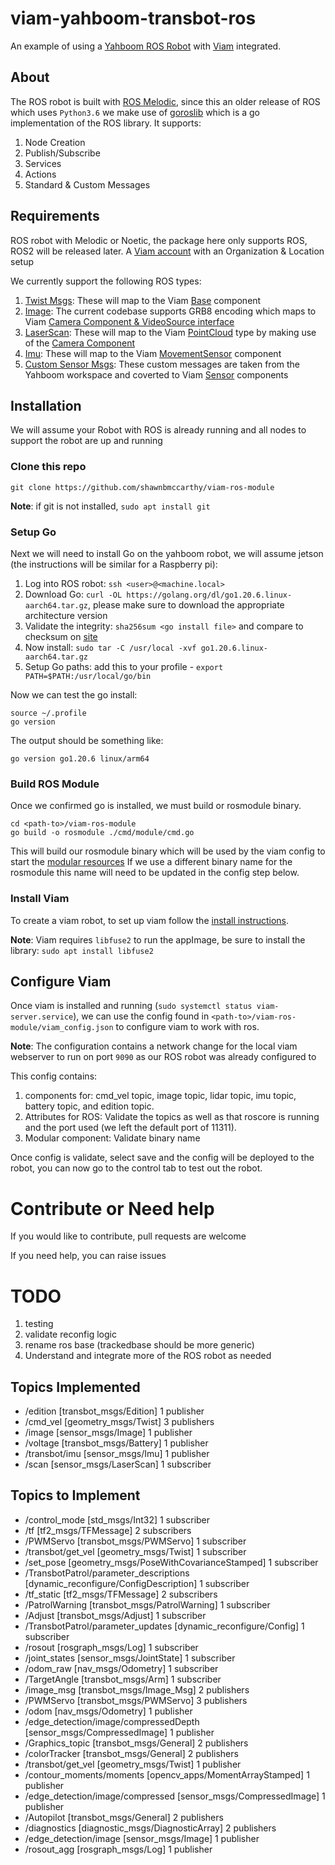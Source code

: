 # viam-yahboom-transbot-ros

An example of using a [Yahboom ROS Robot](https://category.yahboom.net/collections/ros-robotics/products/transbot-jetson_nano) with [Viam](https://www.viam.com/) integrated.

## About
The ROS robot is built with [ROS Melodic](http://wiki.ros.org/melodic), since this an older release of ROS which uses `Python3.6`
we make use of [goroslib](https://github.com/bluenviron/goroslib) which is a go implementation of the ROS library. It supports:
1. Node Creation
2. Publish/Subscribe
3. Services
4. Actions
5. Standard & Custom Messages

## Requirements
ROS robot with Melodic or Noetic, the package here only supports ROS, ROS2 will be released later.
A [Viam account](https://app.viam.com) with an Organization & Location setup

We currently support the following ROS types:
1. [Twist Msgs](http://docs.ros.org/en/noetic/api/geometry_msgs/html/msg/Twist.html): These will map to the Viam [Base](https://github.com/viamrobotics/rdk/blob/main/components/base/base.go) component
2. [Image](http://docs.ros.org/en/noetic/api/sensor_msgs/html/msg/Image.html): The current codebase supports GRB8 encoding which maps to Viam [Camera Component & VideoSource interface](https://github.com/viamrobotics/rdk/blob/main/components/camera/camera.go)
3. [LaserScan](http://docs.ros.org/en/melodic/api/sensor_msgs/html/msg/LaserScan.html): These will map to the Viam [PointCloud](https://github.com/viamrobotics/rdk/blob/main/pointcloud/pointcloud.go) type by making use of the [Camera Component](https://github.com/viamrobotics/rdk/blob/main/components/camera/camera.go)
4. [Imu](http://docs.ros.org/en/noetic/api/sensor_msgs/html/msg/Imu.html): These will map to the Viam [MovementSensor](https://github.com/viamrobotics/rdk/blob/main/components/movementsensor/movementsensor.go) component
5. [Custom Sensor Msgs](http://www.yahboom.net/study/Transbot-jetson_nano): These custom messages are taken from the Yahboom workspace and coverted to Viam [Sensor](https://github.com/viamrobotics/rdk/blob/main/components/sensor/sensor.go) components

## Installation
We will assume your Robot with ROS is already running and all nodes to support the robot are up and running

### Clone this repo
```shell
git clone https://github.com/shawnbmccarthy/viam-ros-module
```

**Note**: if git is not installed, `sudo apt install git`

### Setup Go
Next we will need to install Go on the yahboom robot, we will assume jetson (the instructions will be similar for a Raspberry pi):
1. Log into ROS robot: `ssh <user>@<machine.local>`
2. Download Go: `curl -OL https://golang.org/dl/go1.20.6.linux-aarch64.tar.gz`, please make sure to download the appropriate architecture version
3. Validate the integrity: `sha256sum <go install file>` and compare to checksum on [site](https://go.dev/dl/)
4. Now install: `sudo tar -C /usr/local -xvf go1.20.6.linux-aarch64.tar.gz`
5. Setup Go paths: add this to your profile - `export PATH=$PATH:/usr/local/go/bin`

Now we can test the go install:
```shell
source ~/.profile
go version
```
The output should be something like:
```shell
go version go1.20.6 linux/arm64
```

### Build ROS Module
Once we confirmed go is installed, we must build or rosmodule binary. 

```shell
cd <path-to>/viam-ros-module
go build -o rosmodule ./cmd/module/cmd.go
```

This will build our rosmodule binary which will be used by the viam config to start the [modular resources](https://docs.viam.com/extend/modular-resources/)
If we use a different binary name for the rosmodule this name will need to be updated in the config step below.

### Install Viam
To create a viam robot, to set up viam follow the [install instructions](https://docs.viam.com/installation/).

**Note**: Viam requires `libfuse2` to run the appImage, be sure to install the library: `sudo apt install libfuse2`


## Configure Viam
Once viam is installed and running (`sudo systemctl status viam-server.service`), we can use the config found in `<path-to>/viam-ros-module/viam_config.json`
to configure viam to work with ros.

**Note**: The configuration contains a network change for the local viam webserver to run on port `9090` as our ROS robot was
already configured to 

This config contains:
1. components for: cmd_vel topic, image topic, lidar topic, imu topic, battery topic, and edition topic. 
2. Attributes for ROS: Validate the topics as well as that roscore is running and the port used (we left the default port of 11311).
3. Modular component: Validate binary name

Once config is validate, select save and the config will be deployed to the robot, you can now go to the control tab to 
test out the robot.

# Contribute or Need help

If you would like to contribute, pull requests are welcome

If you need help, you can raise issues

# TODO

1. testing 
2. validate reconfig logic
3. rename ros base (trackedbase should be more generic)
4. Understand and integrate more of the ROS robot as needed

## Topics Implemented
 * /edition [transbot_msgs/Edition] 1 publisher
 * /cmd_vel [geometry_msgs/Twist] 3 publishers
 * /image [sensor_msgs/Image] 1 publisher
 * /voltage [transbot_msgs/Battery] 1 publisher
 * /transbot/imu [sensor_msgs/Imu] 1 publisher
 * /scan [sensor_msgs/LaserScan] 1 subscriber

## Topics to Implement
 * /control_mode [std_msgs/Int32] 1 subscriber
 * /tf [tf2_msgs/TFMessage] 2 subscribers
 * /PWMServo [transbot_msgs/PWMServo] 1 subscriber 
 * /transbot/get_vel [geometry_msgs/Twist] 1 subscriber
 * /set_pose [geometry_msgs/PoseWithCovarianceStamped] 1 subscriber
 * /TransbotPatrol/parameter_descriptions [dynamic_reconfigure/ConfigDescription] 1 subscriber
 * /tf_static [tf2_msgs/TFMessage] 2 subscribers
 * /PatrolWarning [transbot_msgs/PatrolWarning] 1 subscriber
 * /Adjust [transbot_msgs/Adjust] 1 subscriber
 * /TransbotPatrol/parameter_updates [dynamic_reconfigure/Config] 1 subscriber
 * /rosout [rosgraph_msgs/Log] 1 subscriber
 * /joint_states [sensor_msgs/JointState] 1 subscriber
 * /odom_raw [nav_msgs/Odometry] 1 subscriber
 * /TargetAngle [transbot_msgs/Arm] 1 subscriber 
 * /image_msg [transbot_msgs/Image_Msg] 2 publishers
 * /PWMServo [transbot_msgs/PWMServo] 3 publishers
 * /odom [nav_msgs/Odometry] 1 publisher
 * /edge_detection/image/compressedDepth [sensor_msgs/CompressedImage] 1 publisher
 * /Graphics_topic [transbot_msgs/General] 2 publishers
 * /colorTracker [transbot_msgs/General] 2 publishers
 * /transbot/get_vel [geometry_msgs/Twist] 1 publisher
 * /contour_moments/moments [opencv_apps/MomentArrayStamped] 1 publisher
 * /edge_detection/image/compressed [sensor_msgs/CompressedImage] 1 publisher
 * /Autopilot [transbot_msgs/General] 2 publishers
 * /diagnostics [diagnostic_msgs/DiagnosticArray] 2 publishers
 * /edge_detection/image [sensor_msgs/Image] 1 publisher
 * /rosout_agg [rosgraph_msgs/Log] 1 publisher
